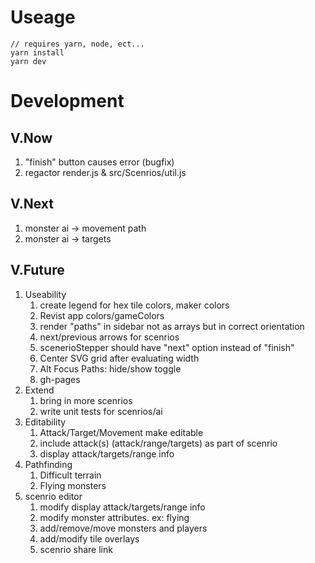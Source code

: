 # Useage

```
// requires yarn, node, ect...
yarn install
yarn dev
```

# Development

## V.Now

1. "finish" button causes error (bugfix)
1. regactor render.js & src/Scenrios/util.js

## V.Next

1. monster ai -> movement path
1. monster ai -> targets

## V.Future

1. Useability
   1. create legend for hex tile colors, maker colors
   1. Revist app colors/gameColors
   1. render "paths" in sidebar not as arrays but in correct orientation
   1. next/previous arrows for scenrios
   1. scenerioStepper should have "next" option instead of "finish"
   1. Center SVG grid after evaluating width
   1. Alt Focus Paths: hide/show toggle
   1. gh-pages
1. Extend
   1. bring in more scenrios
   1. write unit tests for scenrios/ai
1. Editability
   1. Attack/Target/Movement make editable
   1. include attack(s) (attack/range/targets) as part of scenrio
   1. display attack/targets/range info
1. Pathfinding
   1. Difficult terrain
   1. Flying monsters
1. scenrio editor
   1. modify display attack/targets/range info
   1. modify monster attributes. ex: flying
   1. add/remove/move monsters and players
   1. add/modify tile overlays
   1. scenrio share link
